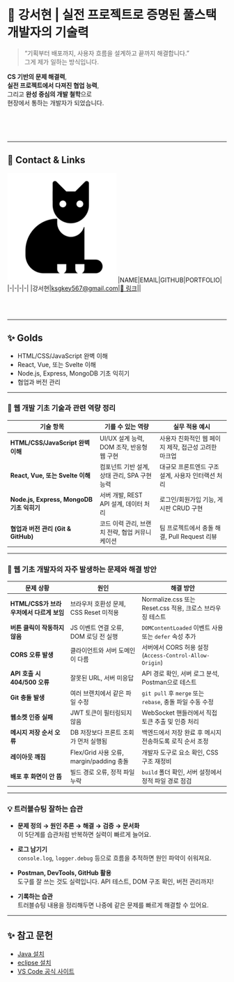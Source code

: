 # 🎯 강서현 | 실전 프로젝트로 증명된 풀스택 개발자의 기술력 <!-- 회사 인재상을 적는 것이 좋음 -->

> “기획부터 배포까지, 사용자 흐름을 설계하고 끝까지 해결합니다.”  
그게 제가 일하는 방식입니다.

**CS 기반의 문제 해결력**,  
**실전 프로젝트에서 다져진 협업 능력**,  
그리고 **완성 중심의 개발 철학**으로  
현장에서 통하는 개발자가 되었습니다.

<br/>
<br/>
<br/>

---
<!-- 이미지, 이름, 이메일, 깃허브주소, 포트폴리오 2*4 테이블 형식-->
## 📱 Contact & Links
<img src="./track001_github/3792014_cat_halloween_kitty_icon.png"
    alt="프로필" width="250" />
|NAME|EMAIL|GITHUB|PORTFOLIO|
|-|-|-|-|
|강서현|ksgkey567@gmail.com|[🔗 링크](https://github.com/kangseoyun-s/fullstack_seohyun)||


<br/>
<br/>

---
<!--track001 github-->
## ✨ Golds
- HTML/CSS/JavaScript 완벽 이해
- React, Vue, 또는 Svelte 이해
- Node.js, Express, MongoDB 기초 익히기
- 협업과 버전 관리

---

### 🧭 웹 개발 기초 기술과 관련 역량 정리

| 기술 항목 | 기를 수 있는 역량 | 실무 적용 예시 |
|-----------|------------------|----------------|
| **HTML/CSS/JavaScript 완벽 이해** | UI/UX 설계 능력, DOM 조작, 반응형 웹 구현 | 사용자 친화적인 웹 페이지 제작, 접근성 고려한 마크업 |
| **React, Vue, 또는 Svelte 이해** | 컴포넌트 기반 설계, 상태 관리, SPA 구현 능력 | 대규모 프론트엔드 구조 설계, 사용자 인터랙션 처리 |
| **Node.js, Express, MongoDB 기초 익히기** | 서버 개발, REST API 설계, 데이터 처리 | 로그인/회원가입 기능, 게시판 CRUD 구현 |
| **협업과 버전 관리 (Git & GitHub)** | 코드 이력 관리, 브랜치 전략, 협업 커뮤니케이션 | 팀 프로젝트에서 충돌 해결, Pull Request 리뷰 |



<!--JAVA, HTML+CSS+JS/JQUERY...-->
<!--## ✨ 포트폴리오



<br/>
-->
---

### 🧨 웹 기초 개발자의 자주 발생하는 문제와 해결 방안

| 문제 상황 | 원인 | 해결 방안 |
|-----------|------|-----------|
| **HTML/CSS가 브라우저에서 다르게 보임** | 브라우저 호환성 문제, CSS Reset 미적용 | Normalize.css 또는 Reset.css 적용, 크로스 브라우징 테스트 |
| **버튼 클릭이 작동하지 않음** | JS 이벤트 연결 오류, DOM 로딩 전 실행 | `DOMContentLoaded` 이벤트 사용 또는 `defer` 속성 추가 |
| **CORS 오류 발생** | 클라이언트와 서버 도메인이 다름 | 서버에서 CORS 허용 설정 (`Access-Control-Allow-Origin`) |
| **API 호출 시 404/500 오류** | 잘못된 URL, 서버 미응답 | API 경로 확인, 서버 로그 분석, Postman으로 테스트 |
| **Git 충돌 발생** | 여러 브랜치에서 같은 파일 수정 | `git pull` 후 `merge` 또는 `rebase`, 충돌 파일 수동 수정 |
| **웹소켓 인증 실패** | JWT 토큰이 필터링되지 않음 | WebSocket 핸들러에서 직접 토큰 추출 및 인증 처리 |
| **메시지 저장 순서 오류** | DB 저장보다 프론트 조회가 먼저 실행됨 | 백엔드에서 저장 완료 후 메시지 전송하도록 로직 순서 조정 |
| **레이아웃 깨짐** | Flex/Grid 사용 오류, margin/padding 충돌 | 개발자 도구로 요소 확인, CSS 구조 재정비 |
| **배포 후 화면이 안 뜸** | 빌드 경로 오류, 정적 파일 누락 | `build` 폴더 확인, 서버 설정에서 정적 파일 경로 점검 |


---

### 💡 트러블슈팅 잘하는 습관

- **문제 정의 → 원인 추론 → 해결 → 검증 → 문서화**  
  이 5단계를 습관처럼 반복하면 실력이 빠르게 늘어요.

- **로그 남기기**  
  `console.log`, `logger.debug` 등으로 흐름을 추적하면 원인 파악이 쉬워져요.

- **Postman, DevTools, GitHub 활용**  
  도구를 잘 쓰는 것도 실력입니다. API 테스트, DOM 구조 확인, 버전 관리까지!

- **기록하는 습관**  
  트러블슈팅 내용을 정리해두면 나중에 같은 문제를 빠르게 해결할 수 있어요.


---
## ✨ 참고 문헌
- [Java 설치](https://www.oracle.com/java/technologies/?er=221886)  
- [eclipse 설치](https://www.eclipse.org/)  
- [VS Code 공식 사이트](https://code.visualstudio.com/)  
